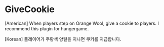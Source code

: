 # GiveCookie
[American] When players step on Orange Wool, give a cookie to players.
           I recommend this plugin for hungergame.

[Korean] 플레이어가 주황색 양털을 지나면 쿠키를 지급합니다.
